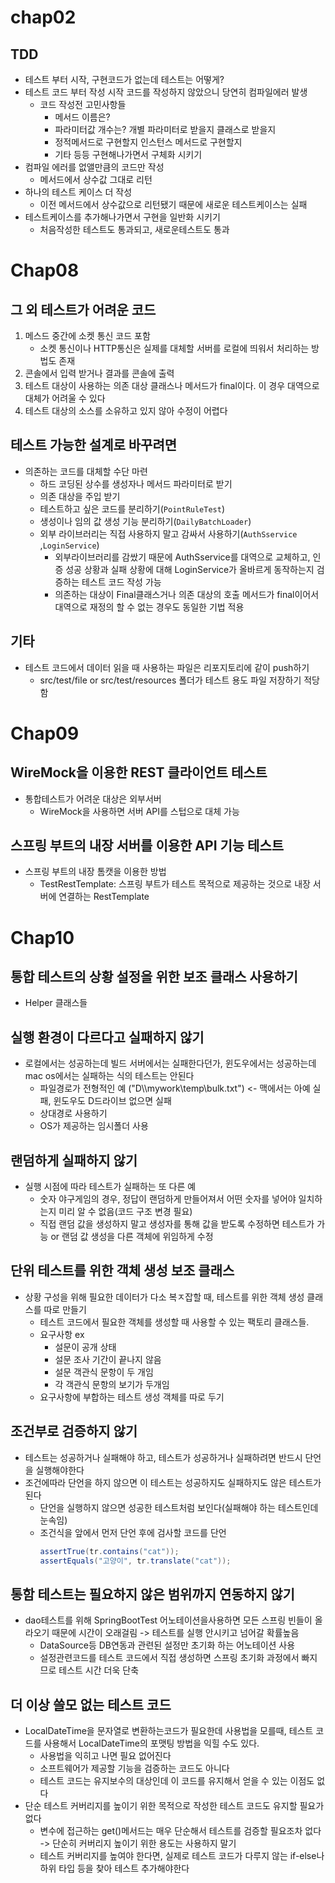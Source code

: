 # chap02
## TDD
* 테스트 부터 시작, 구현코드가 없는데 테스트는 어떻게?
* 테스트 코드 부터 작성 시작 코드를 작성하지 않았으니 당연히 컴파일에러 발생
  * 코드 작성전 고민사항들
    * 메서드 이름은?
    * 파라미터값 개수는? 개별 파라미터로 받을지 클래스로 받을지
    * 정적메서드로 구현할지 인스턴스 메서드로 구현할지
    * 기타 등등 구현해나가면서 구체화 시키기
* 컴파일 에러를 없앨만큼의 코드만 작성
  * 메서드에서 상수값 그대로 리턴
* 하나의 테스트 케이스 더 작성
  * 이전 메서드에서 상수값으로 리턴됐기 때문에 새로운 테스트케이스는 실패
* 테스트케이스를 추가해나가면서 구현을 일반화 시키기
  * 처음작성한 테스트도 통과되고, 새로운테스트도 통과

# Chap08
## 그 외 테스트가 어려운 코드
1. 메스드 중간에 소켓 통신 코드 포함
    * 소켓 통신이나 HTTP통신은 실제를 대체할 서버를 로컬에 띄워서 처리하는 방법도 존재
2. 콘솔에서 입력 받거나 결과를 콘솔에 출력
3. 테스트 대상이 사용하는 의존 대상 클래스나 메서드가 final이다. 이 경우 대역으로 대체가 어려울 수 있다
4. 테스트 대상의 소스를 소유하고 있지 않아 수정이 어렵다

## 테스트 가능한 설계로 바꾸려면
* 의존하는 코드를 대체할 수단 마련
  * 하드 코딩된 상수를 생성자나 메서드 파라미터로 받기
  * 의존 대상을 주입 받기
  * 테스트하고 싶은 코드를 분리하기(`PointRuleTest`)
  * 생성이나 임의 값 생성 기능 분리하기(`DailyBatchLoader`)
  * 외부 라이브러리는 직접 사용하지 말고 감싸서 사용하기(`AuthSservice` ,`LoginService`)
    * 외부라이브러리를 감쌌기 때문에 AuthSservice를 대역으로 교체하고, 인증 성공 상황과 실패 상황에 대해 LoginService가 올바르게 동작하는지 검증하는 테스트 코드 작성 가능
    * 의존하는 대상이 Final클래스거나 의존 대상의 호출 메서드가 final이어서 대역으로 재정의 할 수 없는 경우도 동일한 기법 적용


## 기타
* 테스트 코드에서 데이터 읽을 때 사용하는 파일은 리포지토리에 같이 push하기
  * src/test/file  or  src/test/resources 폴더가 테스트 용도 파일 저장하기 적당함


# Chap09
## WireMock을 이용한 REST 클라이언트 테스트
* 통합테스트가 어려운 대상은 외부서버
  * WireMock을 사용하면 서버 API를 스텁으로 대체 가능
## 스프링 부트의 내장 서버를 이용한 API 기능 테스트
* 스프링 부트의 내장 톰캣을 이용한 방법
  * TestRestTemplate: 스프링 부트가 테스트 목적으로 제공하는 것으로 내장 서버에 연결하는 RestTemplate

# Chap10
## 통합 테스트의 상황 설정을 위한 보조 클래스 사용하기
* Helper 클래스들
## 실행 환경이 다르다고 실패하지 않기
* 로컬에서는 성공하는데 빌드 서버에서는 실패한다던가, 윈도우에서는 성공하는데 mac os에서는 실패하는 식의 테스트는 안된다
  * 파일경로가 전형적인 예 ("D\\\mywork\\temp\\bulk.txt") <- 맥에서는 아예 실패, 윈도우도 D드라이브 없으면 실패
  * 상대경로 사용하기
  * OS가 제공하는 임시폴더 사용
## 랜덤하게 실패하지 않기
* 실행 시점에 따라 테스트가 실패하는 또 다른 예
  * 숫자 야구게임의 경우, 정답이 랜덤하게 만들어져서 어떤 숫자를 넣어야 일치하는지 미리 알 수 없음(코드 구조 변경 필요)
  * 직접 랜덤 값을 생성하지 말고 생성자를 통해 값을 받도록 수정하면 테스트가 가능 or 랜덤 값 생성을 다른 객체에 위임하게 수정
## 단위 테스트를 위한 객체 생성 보조 클래스
* 상황 구성을 위해 필요한 데이터가 다소 복ㅈ잡할 때, 테스트를 위한 객체 생성 클래스를 따로 만들기
  * 테스트 코드에서 필요한 객체를 생성할 때 사용할 수 있는 팩토리 클래스들.
  * 요구사항 ex
    * 설문이 공개 상태
    * 설문 조사 기간이 끝나지 않음
    * 설문 객관식 문항이 두 개임
    * 각 객관식 문항의 보기가 두개임
  * 요구사항에 부합하는 테스트 생성 객체를 따로 두기
## 조건부로 검증하지 않기
* 테스트는 성공하거나 실패해야 하고, 테스트가 성공하거나 실패하려면 반드시 단언을 실행해야한다
* 조건에따라 단언을 하지 않으면 이 테스트는 성공하지도 실패하지도 않은 테스트가 된다
  * 단언을 실행하지 않으면 성공한 테스트처럼 보인다(실패해야 하는 테스트인데 눈속임)
  * 조건식을 앞에서 먼저 단언 후에 검사할 코드를 단언
    ```java
    assertTrue(tr.contains("cat"));
    assertEquals("고양이", tr.translate("cat"));
    ```
## 통함 테스트는 필요하지 않은 범위까지 연동하지 않기
* dao테스트를 위해 SpringBootTest 어노테이션을사용하면 모든 스프링 빈들이 올라오기 때문에 시간이 오래걸림 -> 테스트를 실행 안시키고 넘어갈 확률높음
  * DataSource등 DB연동과 관련된 설정만 초기화 하는 어노테이션 사용
  * 설정관련코드를 테스트 코드에서 직접 생성하면 스프링 초기화 과정에서 빠지므로 테스트 시간 더욱 단축
## 더 이상 쓸모 없는 테스트 코드
* LocalDateTime을 문자열로 변환하는코드가 필요한데 사용법을 모를때, 테스트 코드를 사용해서 LocalDateTime의 포맷팅 방법을 익힐 수도 있다.
  * 사용법을 익히고 나면 필요 없어진다
  * 소프트웨어가 제공할 기능을 검증하는 코드도 아니다
  * 테스트 코드는 유지보수의 대상인데 이 코드를 유지해서 얻을 수 있는 이점도 없다
* 단순 테스트 커버리지를 높이기 위한 목적으로 작성한 테스트 코드도 유지할 필요가 없다
  * 변수에 접근하는 get()메서드는 매우 단순해서 테스트를 검증할 필요조차 없다 -> 단순히 커버리지 높이기 위한 용도는 사용하지 말기
  * 테스트 커버리지를 높여야 한다면, 실제로 테스트 코드가 다루지 않는 if-else나 하위 타입 등을 찾아 테스트 추가해야한다
